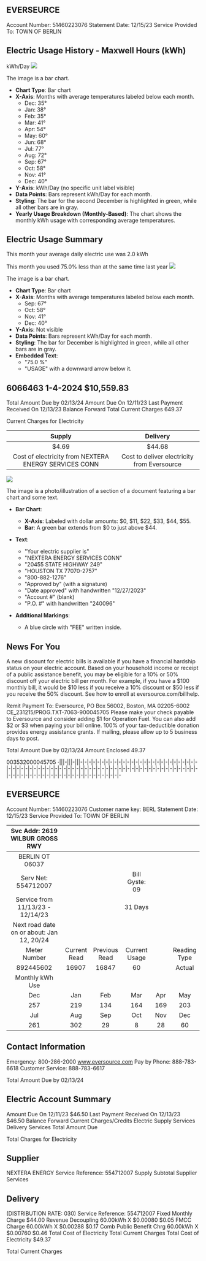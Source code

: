 ## EVERSEURCE

Account Number: 51460223076
Statement Date: $12 / 15 / 23$
Service Provided To:
TOWN OF BERLIN

## Electric Usage History - Maxwell Hours (kWh)

kWh/Day
![](images/img-0.jpeg)

The image is a bar chart.

- **Chart Type**: Bar chart
- **X-Axis**: Months with average temperatures labeled below each month.
  - Dec: 35°
  - Jan: 38°
  - Feb: 35°
  - Mar: 41°
  - Apr: 54°
  - May: 60°
  - Jun: 68°
  - Jul: 77°
  - Aug: 72°
  - Sep: 67°
  - Oct: 58°
  - Nov: 41°
  - Dec: 40°
- **Y-Axis**: kWh/Day (no specific unit label visible)
- **Data Points**: Bars represent kWh/Day for each month.
- **Styling**: The bar for the second December is highlighted in green, while all other bars are in gray.
- **Yearly Usage Breakdown (Monthly-Based)**: The chart shows the monthly kWh usage with corresponding average temperatures.

## Electric Usage Summary

This month your average daily electric use was 2.0 kWh

This month you used $75.0 \%$ less than at the same time last year
![](images/img-1.jpeg)

The image is a bar chart.

- **Chart Type**: Bar chart
- **X-Axis**: Months with average temperatures labeled below each month.
  - Sep: 67°
  - Oct: 58°
  - Nov: 41°
  - Dec: 40°
- **Y-Axis**: Not visible
- **Data Points**: Bars represent kWh/Day for each month.
- **Styling**: The bar for December is highlighted in green, while all other bars are in gray.
- **Embedded Text**: 
  - "75.0 %"
  - "USAGE" with a downward arrow below it.

## 6066463 1-4-2024 \$10,559.83

Total Amount Due by 02/13/24
Amount Due On 12/11/23
Last Payment Received On 12/13/23
Balance Forward
Total Current Charges
649.37

Current Charges for Electricity

| Supply | Delivery |
| :--: | :--: |
| \$4.69 | \$44.68 |
| Cost of electricity from NEXTERA ENERGY SERVICES CONN | Cost to deliver electricity from Eversource |

![](images/img-2.jpeg)

The image is a photo/illustration of a section of a document featuring a bar chart and some text.

- **Bar Chart**: 
  - **X-Axis**: Labeled with dollar amounts: $0, $11, $22, $33, $44, $55.
  - **Bar**: A green bar extends from $0 to just above $44.

- **Text**:
  - "Your electric supplier is"
  - "NEXTERA ENERGY SERVICES CONN"
  - "20455 STATE HIGHWAY 249"
  - "HOUSTON TX 77070-2757"
  - "800-882-1276"
  - "Approved by" (with a signature)
  - "Date approved" with handwritten "12/27/2023"
  - "Account #" (blank)
  - "P.O. #" with handwritten "240096"

- **Additional Markings**:
  - A blue circle with "FEE" written inside.

## News For You

A new discount for electric bills is available if you have a financial hardship status on your electric account. Based on your household income or receipt of a public assistance benefit, you may be eligible for a $10 \%$ or $50 \%$ discount off your electric bill per month. For example, if you have a $\$ 100$ monthly bill, it would be $\$ 10$ less if you receive a $10 \%$ discount or $\$ 50$ less if you receive the $50 \%$ discount. See how to enroll at eversource.com/billhelp.

Remit Payment To: Eversource, PO Box 56002, Boston, MA 02205-6002
CE_231215/PROG.TXT-7063-900045705
Please make your check payable to Eversource and consider adding $\$ 1$ for Operation Fuel.
You can also add $\$ 2$ or $\$ 3$ when paying your bill online. $100 \%$ of your tax-deductible donation provides energy assistance grants. If mailing, please allow up to 5 business days to post.

Total Amount Due
by $02 / 13 / 24$
Amount Enclosed
$49.37$

003532000045705
$\cdot$|||-|||-|||-|-|-|-|-|-|-|-|-|-|-|-|-|-|-|-|-|-|-|-|-|-|-|-|-|-|-|-|-|-|-|-|-|-|-|-|-|-|-|-|-|-|-|-|-|-|-|-|-|-|-|-|-|-|-|-|-|-|-|-|-|-|-|-|-|-|-|-|-|-|-|-|-|-|-|-|-|-|-|-|-|-|-|-|-|-|-|-|-|-|-|-|-|-|-|-|-|-|-|-

## EVERSEURCE

Account Number: 51460223076
Customer name key: BERL
Statement Date: 12/15/23
Service Provided To:
TOWN OF BERLIN

| Svc Addr: 2619 WILBUR GROSS RWY |  |  |  |  |  |
| :--: | :--: | :--: | :--: | :--: | :--: |
| BERLIN OT 06037 |  |  |  |  |  |
| Serv Net: 554712007 |  |  | Bill Gyste: 09 |  |  |
| Service from 11/13/23 - 12/14/23 |  |  | 31 Days |  |  |
| Next road date on or about: Jan 12, 20/24 |  |  |  |  |  |
| Meter <br> Number | Current <br> Read | Previous <br> Read | Current <br> Usage |  | Reading <br> Type |
| 892445602 | 16907 | 16847 | 60 |  | Actual |
| Monthly kWh Use |  |  |  |  |  |
| Dec | Jan | Feb | Mar | Apr | May | Jun |
| 257 | 219 | 134 | 164 | 169 | 203 | 261 |
| Jul | Aug | Sep | Oct | Nov | Dec |  |
| 261 | 302 | 29 | 8 | 28 | 60 |  |

## Contact Information

Emergency: 800-286-2000
www.eversource.com
Pay by Phone: 888-783-6618
Customer Service: 888-783-6617

Total Amount Due
by $02 / 13 / 24$

## Electric Account Summary

Amount Due On 12/11/23
\$46.50
Last Payment Received On 12/13/23
\$46.50
Balance Forward
Current Charges/Credits
Electric Supply Services
Delivery Services
Total Amount Due

Total Charges for Electricity

## Supplier

NEXTERA ENERGY
Service Reference: 554712007
Supply
Subtotal Supplier Services

## Delivery

(DISTRIBUTION RATE: 030)
Service Reference: 554712007
Fixed Monthly Charge
\$44.00
Revenue Decoupling
60.00kWh X $\$ 0.00080$
\$0.05
FMCC Charge
60.00kWh X $\$ 0.00288$
\$0.17
Comb Public Benefit Chrg
60.00kWh X $\$ 0.00760$
\$0.46
Total Cost of Electricity
Total Current Charges
Total Cost of Electricity
\$49.37

Total Current Charges
